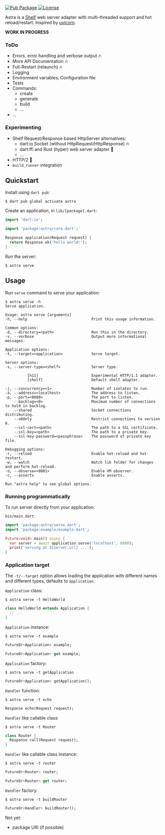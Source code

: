 [![Pub Package](https://img.shields.io/pub/v/astra.svg)](https://pub.dev/packages/astra)
[![License](https://img.shields.io/badge/License-MIT-blue.svg)](LICENSE)

Astra is a [Shelf][shelf] web server adapter with multi-threaded support and hot reload/restart.
Inspired by [uvicorn][uvicorn].

**WORK IN PROGRESS**

### ToDo
- Errors, error handling and verbose output 🔥
- More API Documentation 🔥
- Full-Restart (relaunch) 🔥
- Logging
- Environment variables, Configuration file
- Tests
- Commands:
  - create
  - generate
  - build
  - ...
- ...

### Experimenting
- Shelf Request/Response based HttpServer alternatives:
  - dart:io Socket (without HttpRequest/HttpResponse) 🔥
  - dart:ffi and Rust (hyper) web server adapter 🤔
  - ...
- HTTP/2 🤔
- `build_runner` integration

## Quickstart

Install using `dart pub`:

```console
$ dart pub global activate astra
```

Create an application, in `lib/[package].dart`:

```dart
import 'dart:io';

import 'package:astra/core.dart';

Response application(Request request) {
  return Response.ok('hello world!');
}
```

Run the server:

```console
$ astra serve
```

## Usage

Run `serve` command to serve your application:

```console
$ astra serve -h
Serve application.

Usage: astra serve [arguments]
-h, --help                             Print this usage information.

Common options:
-d, --directory=<path>                 Run this in the directory.
-v, --verbose                          Output more informational messages.

Application options:
-t, --target=<application>             Serve target.

Server options:
-s, --server-type=<shelf>              Server type.

          [h11]                        Experimental HTTP/1.1 adapter.
          [shelf]                      Default shelf adapter.

-j, --concurrency=<1>                  Number of isolates to run.
-a, --address=<localhost>              The address to listen.
-p, --port=<8080>                      The port to listen.
    --backlog=<0>                      Maximum number of connections to hold in backlog.
    --shared                           Socket connections distributing.
    --v6Only                           Restrict connections to version 6.
    --ssl-cert=<path>                  The path to a SSL certificate.
    --ssl-key=<path>                   The path to a private key.
    --ssl-key-password=<passphrase>    The password of private key file.

Debugging options:
-r, --reload                           Enable hot-reload and hot-restart.
-w, --watch                            Watch lib folder for changes and perform hot-reload.
-o, --observe=<8081>                   Enable VM observer.
-c, --asserts                          Enable asserts.

Run "astra help" to see global options.
```

### Running programmatically

To run server directly from your application:

`bin/main.dart`

```dart
import 'package:astra/serve.dart';
import 'package:example/example.dart';

Future<void> main() async {
  var server = await application.serve('localhost', 8080);
  print('serving at ${server.url} ...');
}
```

### Application target

The `-t/--target` option allows loading the application with different names and different types, defaults to `application`.

`Application` class:
```console
$ astra serve -t HelloWorld
```
```dart
class HelloWorld extends Application {
  // ...
}
```

`Application` instance:
```console
$ astra serve -t example
```
```dart
FutureOr<Application> example;

FutureOr<Application> get example;
```

`Application` factory:
```console
$ astra serve -t getApplication
```
```dart
FutureOr<Application> getApplication();
```

`Handler` function:
```console
$ astra serve -t echo
```
```dart
Response echo(Request request);
```

`Handler` like callable class:
```console
$ astra serve -t Router
```
```dart
class Router {
  Response call(Request request);
}
```

`Handler` like callable class instance:
```console
$ astra serve -t router
```
```dart
FutureOr<Router> router;

FutureOr<Router> get router;
```

`Handler` factory:
```console
$ astra serve -t buildRouter
```
```dart
FutureOr<Handler> buildRouter();
```

Not yet:
- package URI (if possible)

[shelf]: https://github.com/dart-lang/shelf
[uvicorn]: https://github.com/encode/uvicorn
[path]: https://dart.dev/tools/pub/cmd/pub-global#running-a-script-from-your-path
